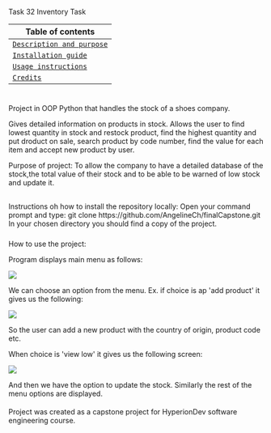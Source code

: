 Task 32 
Inventory Task



| Table of contents          | 
| ---------------------------| 
| <a href="#Project">`Description and purpose`</a> | 
| <a href="#Install">`Installation guide`</a>      |
| <a href="#Use">`Usage instructions`</a>          |
| <a href="#Credits">`Credits`</a>                 |




<h1 id="Project"></h1> Project in OOP Python that handles the stock of a shoes company. 

Gives detailed information on products in stock.
Allows the user to find lowest quantity in stock and restock product, find the highest quantity and put droduct on sale, 
search product by code number, find the value for each item and accept new product by user.

Purpose of project: To allow the company to have a detailed database of the stock,the total value of their stock and to be able
to be warned of low stock and update it.





<h2 id="Install"></h2>
Instructions oh how to install the repository locally: 
Open your command prompt and type: git clone https://github.com/AngelineCh/finalCapstone.git
In your chosen directory you should find a copy of the project.







<h3 id="Use"></h3>
How to use the project:

Program displays main menu as follows:


<img src="https://user-images.githubusercontent.com/121129408/212882598-5e080275-006d-4b61-8f1c-8edb83f59133.png">


We can choose an option from the menu.
Ex. if choice is ap 'add product' it gives us the following:



<img src="https://user-images.githubusercontent.com/121129408/212883183-6c41fffa-48d9-43df-be0b-b4f67f1f02a0.png">

So the user can add a new product with the country of origin, product code etc.

When choice is 'view low' it gives us the following screen:

<img src="https://user-images.githubusercontent.com/121129408/212883569-e5f2befe-6e21-463d-a3cd-9adba0bb480b.png">


And then we have the option to update the stock.
Similarly the rest of the menu options are displayed.


<h4 id="Credits"></h4>
Project was created as a capstone project for HyperionDev software engineering course.
